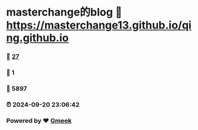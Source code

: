 # masterchange的blog :link: https://masterchange13.github.io/qing.github.io 
### :page_facing_up: [27](https://masterchange13.github.io/qing.github.io/tag.html) 
### :speech_balloon: 1 
### :hibiscus: 5897 
### :alarm_clock: 2024-09-20 23:06:42 
### Powered by :heart: [Gmeek](https://github.com/Meekdai/Gmeek)
